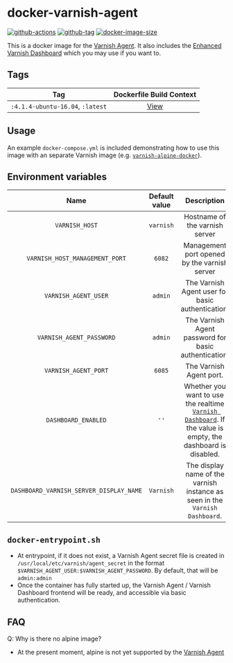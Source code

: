 # docker-varnish-agent

[![github-actions](https://github.com/theohbrothers/docker-varnish-agent/workflows/ci-master-pr/badge.svg)](https://github.com/theohbrothers/docker-varnish-agent/actions)
[![github-tag](https://img.shields.io/github/tag/theohbrothers/docker-varnish-agent)](https://github.com/theohbrothers/docker-varnish-agent/releases/)
[![docker-image-size](https://img.shields.io/docker/image-size/theohbrothers/docker-varnish-agent/latest)](https://hub.docker.com/r/theohbrothers/docker-varnish-agent)

This is a docker image for the [Varnish Agent](https://github.com/varnish/vagent2).
It also includes the [Enhanced Varnish Dashboard](https://github.com/brandonwamboldt/varnish-dashboard) which you may use if you want to.

## Tags

| Tag | Dockerfile Build Context |
|:-------:|:---------:|
| `:4.1.4-ubuntu-16.04`, `:latest` | [View](variants/4.1.4-ubuntu-16.04 ) |

## Usage

An example `docker-compose.yml` is included demonstrating how to use this image with an separate Varnish image (e.g. [`varnish-alpine-docker`](https://github.com/thiagofigueiro/varnish-alpine-docker)).

## Environment variables

| Name | Default value | Description
|:-------:|:---------------:|:---------:|
| `VARNISH_HOST` | `varnish` | Hostname of the varnish server
| `VARNISH_HOST_MANAGEMENT_PORT` | `6082` | Management port opened by the varnish server
| `VARNISH_AGENT_USER` | `admin` | The Varnish Agent user for basic authentication.
| `VARNISH_AGENT_PASSWORD` | `admin` | The Varnish Agent password for basic authentication.
| `VARNISH_AGENT_PORT` | `6085` | The Varnish Agent port.
| `DASHBOARD_ENABLED` | `''` | Whether you want to use the realtime [`Varnish Dashboard`](https://github.com/brandonwamboldt/varnish-dashboard). If the value is empty, the dashboard is disabled.
| `DASHBOARD_VARNISH_SERVER_DISPLAY_NAME` | `Varnish` | The display name of the varnish instance as seen in the `Varnish Dashboard`.

## `docker-entrypoint.sh`

- At entrypoint, if it does not exist, a Varnish Agent secret file is created in `/usr/local/etc/varnish/agent_secret` in the format `$VARNISH_AGENT_USER:$VARNISH_AGENT_PASSWORD`. By default, that will be `admin:admin`
- Once the container has fully started up, the Varnish Agent / Varnish Dashboard frontend will be ready, and accessible via basic authentication.

## FAQ

Q: Why is there no alpine image?

- At the present moment, alpine is not yet supported by the [Varnish Agent](https://github.com/varnish/vagent2)
